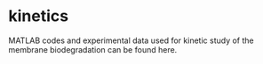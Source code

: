# kinetics
MATLAB codes and experimental data used for kinetic study of the membrane biodegradation can be found here.
